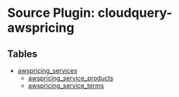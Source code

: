 # Source Plugin: cloudquery-awspricing

## Tables

- [awspricing_services](awspricing_services.md)
  - [awspricing_service_products](awspricing_service_products.md)
  - [awspricing_service_terms](awspricing_service_terms.md)